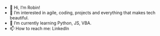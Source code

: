 - 👋 Hi, I’m Robin!
- 👀 I’m interested in agile, coding, projects and everything that makes tech beautiful.
- 🌱 I’m currently learning Python, JS, VBA.
- 📫 How to reach me: LinkedIn

<!---
robinmsr/robinmsr is a ✨ special ✨ repository because its `README.md` (this file) appears on your GitHub profile.
You can click the Preview link to take a look at your changes.
--->
